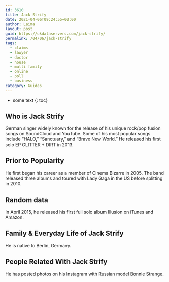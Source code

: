 ```yaml
---
id: 3610
title: Jack Strify
date: 2021-04-06T09:24:55+00:00
author: Laima
layout: post
guid: https://ukdataservers.com/jack-strify/
permalink: /04/06/jack-strify
tags:
  - claims
  - lawyer
  - doctor
  - house
  - multi family
  - online
  - poll
  - business
category: Guides
---
```


* some text
{: toc}


## Who is Jack Strify
                  
                  
                  
German singer widely known for the release of his unique rock/pop fusion songs on SoundCloud and YouTube. Some of his most popular songs include &#8220;HALO,&#8221; &#8220;Sanctuary,&#8221; and &#8220;Brave New World.&#8221; He released his first solo EP GLITTER + DIRT in 2013.
                  
              
            
              
            
                
                
                
## Prior to Popularity
                  
                  
                  
He first began his career as a member of Cinema Bizarre in 2005. The band released three albums and toured with Lady Gaga in the US before splitting in 2010.
                  
              
            
              
            
                
                
                
## Random data
                  
                  
                  
In April 2015, he released his first full solo album Illusion on iTunes and Amazon.
                  
              
            
              
            
                
                
                
## Family & Everyday Life of Jack Strify
                  
                  
                  
He is native to Berlin, Germany.
                  
              
            
              
            
                
                
                
## People Related With Jack Strify
                  
                  
                  
He has posted photos on his Instagram with Russian model Bonnie Strange.
                  
              
            
              
            
                
              
            
              
              
            
            
              
            
          
          
          